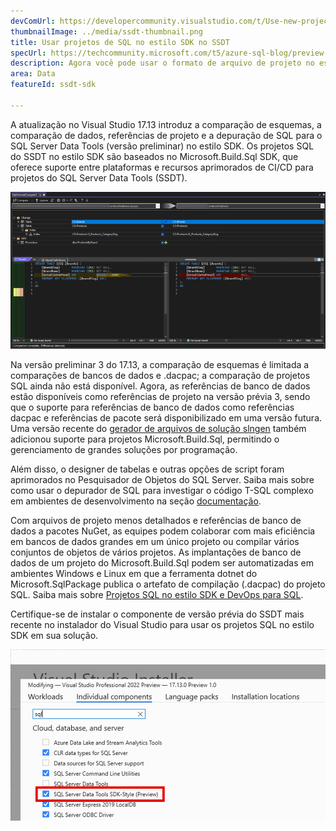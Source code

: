 ```yaml
---
devComUrl: https://developercommunity.visualstudio.com/t/Use-new-project-file-format-for-sqlproj/480461
thumbnailImage: ../media/ssdt-thumbnail.png
title: Usar projetos de SQL no estilo SDK no SSDT
specUrl: https://techcommunity.microsoft.com/t5/azure-sql-blog/preview-release-of-sdk-style-sql-projects-in-visual-studio-2022/ba-p/4240616
description: Agora você pode usar o formato de arquivo de projeto no estilo SDK em seus projetos do SQL Server Data Tools com recursos aprimorados de depuração de SQL e comparação de esquemas.
area: Data
featureId: ssdt-sdk

---
```



A atualização no Visual Studio 17.13 introduz a comparação de esquemas, a comparação de dados, referências de projeto e a depuração de SQL para o SQL Server Data Tools (versão preliminar) no estilo SDK. Os projetos SQL do SSDT no estilo SDK são baseados no Microsoft.Build.Sql SDK, que oferece suporte entre plataformas e recursos aprimorados de CI/CD para projetos do SQL Server Data Tools (SSDT).

![Comparação de esquemas em SQL Server Data Tools no estilo SDK](../media/ssdt_preview_schemacompare.png)

Na versão preliminar 3 do 17.13, a comparação de esquemas é limitada a comparações de bancos de dados e .dacpac; a comparação de projetos SQL ainda não está disponível. Agora, as referências de banco de dados estão disponíveis como referências de projeto na versão prévia 3, sendo que o suporte para referências de banco de dados como referências dacpac e referências de pacote será disponibilizado em uma versão futura. Uma versão recente do [gerador de arquivos de solução slngen](https://github.com/microsoft/slngen) também adicionou suporte para projetos Microsoft.Build.Sql, permitindo o gerenciamento de grandes soluções por programação.

Além disso, o designer de tabelas e outras opções de script foram aprimorados no Pesquisador de Objetos do SQL Server. Saiba mais sobre como usar o depurador de SQL para investigar o código T-SQL complexo em ambientes de desenvolvimento na seção [documentação](https://learn.microsoft.com/sql/ssdt/debugger/transact-sql-debugger).

Com arquivos de projeto menos detalhados e referências de banco de dados a pacotes NuGet, as equipes podem colaborar com mais eficiência em bancos de dados grandes em um único projeto ou compilar vários conjuntos de objetos de vários projetos. As implantações de banco de dados de um projeto do Microsoft.Build.Sql podem ser automatizadas em ambientes Windows e Linux em que a ferramenta dotnet do Microsoft.SqlPackage publica o artefato de compilação (.dacpac) do projeto SQL. Saiba mais sobre [Projetos SQL no estilo SDK e DevOps para SQL](https://aka.ms/sqlprojects).

Certifique-se de instalar o componente de versão prévia do SSDT mais recente no instalador do Visual Studio para usar os projetos SQL no estilo SDK em sua solução.

![O instalador habilita o recurso SSDT da versão prévia](../media/ssdt_preview_installer.png)
